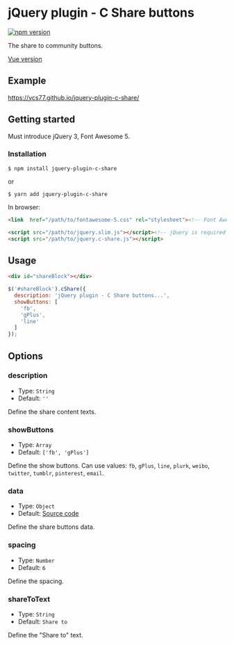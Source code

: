 # jQuery plugin - C Share buttons

[![npm version](https://badge.fury.io/js/jquery-plugin-c-share.svg)](https://badge.fury.io/js/jquery-plugin-c-share)

The share to community buttons.

[Vue version](https://github.com/ycs77/vue-c-share)

## Example

https://ycs77.github.io/jquery-plugin-c-share/

## Getting started

Must introduce jQuery 3, Font Awesome 5.

### Installation

```
$ npm install jquery-plugin-c-share
```
or
```
$ yarn add jquery-plugin-c-share
```

In browser:
```html
<link  href="/path/to/fontawesome-5.css" rel="stylesheet"><!-- Font Awesome 5 is required -->

<script src="/path/to/jquery.slim.js"></script><!-- jQuery is required -->
<script src="/path/to/jquery.c-share.js"></script>
```

## Usage

```html
<div id="shareBlock"></div>
```

```js
$('#shareBlock').cShare({
  description: 'jQuery plugin - C Share buttons...',
  showButtons: [
    'fb',
    'gPlus',
    'line'
  ]
});
```

## Options

### description

* Type: `String`
* Default: `''`

Define the share content texts.


### showButtons

* Type: `Array`
* Default: `['fb', 'gPlus']`

Define the show buttons. Can use values: `fb`, `gPlus`, `line`, `plurk`, `weibo`, `twitter`, `tumblr`, `pinterest`, `email`.


### data

* Type: `Object`
* Default: [Source code](https://github.com/ycs77/jquery-plugin-c-share/blob/master/src/index.js)

Define the share buttons data.


### spacing

* Type: `Number`
* Default: `6`

Define the spacing.


### shareToText

* Type: `String`
* Default: `Share to`

Define the "Share to" text.
